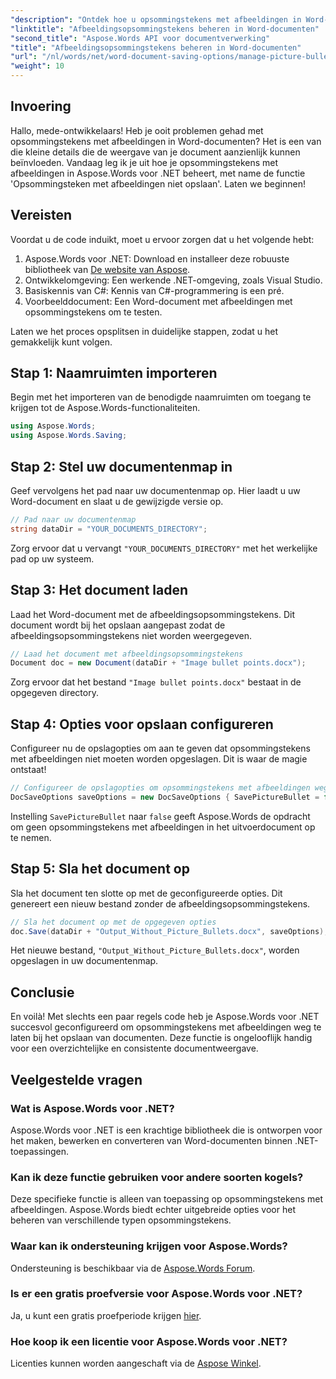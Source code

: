 ```yaml
---
"description": "Ontdek hoe u opsommingstekens met afbeeldingen in Word-documenten effectief kunt beheren met Aspose.Words voor .NET. Deze uitgebreide handleiding leidt u door de stappen voor het instellen van uw omgeving en het configureren van opslagopties."
"linktitle": "Afbeeldingsopsommingstekens beheren in Word-documenten"
"second_title": "Aspose.Words API voor documentverwerking"
"title": "Afbeeldingsopsommingstekens beheren in Word-documenten"
"url": "/nl/words/net/word-document-saving-options/manage-picture-bullet/"
"weight": 10
---
```


## Invoering

Hallo, mede-ontwikkelaars! Heb je ooit problemen gehad met opsommingstekens met afbeeldingen in Word-documenten? Het is een van die kleine details die de weergave van je document aanzienlijk kunnen beïnvloeden. Vandaag leg ik je uit hoe je opsommingstekens met afbeeldingen in Aspose.Words voor .NET beheert, met name de functie 'Opsommingsteken met afbeeldingen niet opslaan'. Laten we beginnen!

## Vereisten

Voordat u de code induikt, moet u ervoor zorgen dat u het volgende hebt:

1. Aspose.Words voor .NET: Download en installeer deze robuuste bibliotheek van [De website van Aspose](https://releases.aspose.com/words/net/).
2. Ontwikkelomgeving: Een werkende .NET-omgeving, zoals Visual Studio.
3. Basiskennis van C#: Kennis van C#-programmering is een pré.
4. Voorbeelddocument: Een Word-document met afbeeldingen met opsommingstekens om te testen.

Laten we het proces opsplitsen in duidelijke stappen, zodat u het gemakkelijk kunt volgen.

## Stap 1: Naamruimten importeren

Begin met het importeren van de benodigde naamruimten om toegang te krijgen tot de Aspose.Words-functionaliteiten.

```csharp
using Aspose.Words;
using Aspose.Words.Saving;
```

## Stap 2: Stel uw documentenmap in

Geef vervolgens het pad naar uw documentenmap op. Hier laadt u uw Word-document en slaat u de gewijzigde versie op.

```csharp
// Pad naar uw documentenmap
string dataDir = "YOUR_DOCUMENTS_DIRECTORY";
```

Zorg ervoor dat u vervangt `"YOUR_DOCUMENTS_DIRECTORY"` met het werkelijke pad op uw systeem.

## Stap 3: Het document laden

Laad het Word-document met de afbeeldingsopsommingstekens. Dit document wordt bij het opslaan aangepast zodat de afbeeldingsopsommingstekens niet worden weergegeven.

```csharp
// Laad het document met afbeeldingsopsommingstekens
Document doc = new Document(dataDir + "Image bullet points.docx");
```

Zorg ervoor dat het bestand `"Image bullet points.docx"` bestaat in de opgegeven directory.

## Stap 4: Opties voor opslaan configureren

Configureer nu de opslagopties om aan te geven dat opsommingstekens met afbeeldingen niet moeten worden opgeslagen. Dit is waar de magie ontstaat!

```csharp
// Configureer de opslagopties om opsommingstekens met afbeeldingen weg te laten
DocSaveOptions saveOptions = new DocSaveOptions { SavePictureBullet = false };
```

Instelling `SavePictureBullet` naar `false` geeft Aspose.Words de opdracht om geen opsommingstekens met afbeeldingen in het uitvoerdocument op te nemen.

## Stap 5: Sla het document op

Sla het document ten slotte op met de geconfigureerde opties. Dit genereert een nieuw bestand zonder de afbeeldingsopsommingstekens.

```csharp
// Sla het document op met de opgegeven opties
doc.Save(dataDir + "Output_Without_Picture_Bullets.docx", saveOptions);
```

Het nieuwe bestand, `"Output_Without_Picture_Bullets.docx"`, worden opgeslagen in uw documentenmap.

## Conclusie

En voilà! Met slechts een paar regels code heb je Aspose.Words voor .NET succesvol geconfigureerd om opsommingstekens met afbeeldingen weg te laten bij het opslaan van documenten. Deze functie is ongelooflijk handig voor een overzichtelijke en consistente documentweergave.

## Veelgestelde vragen

### Wat is Aspose.Words voor .NET?
Aspose.Words voor .NET is een krachtige bibliotheek die is ontworpen voor het maken, bewerken en converteren van Word-documenten binnen .NET-toepassingen.

### Kan ik deze functie gebruiken voor andere soorten kogels?
Deze specifieke functie is alleen van toepassing op opsommingstekens met afbeeldingen. Aspose.Words biedt echter uitgebreide opties voor het beheren van verschillende typen opsommingstekens.

### Waar kan ik ondersteuning krijgen voor Aspose.Words?
Ondersteuning is beschikbaar via de [Aspose.Words Forum](https://forum.aspose.com/c/words/8).

### Is er een gratis proefversie voor Aspose.Words voor .NET?
Ja, u kunt een gratis proefperiode krijgen [hier](https://releases.aspose.com/).

### Hoe koop ik een licentie voor Aspose.Words voor .NET?
Licenties kunnen worden aangeschaft via de [Aspose Winkel](https://purchase.aspose.com/buy).